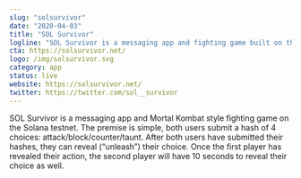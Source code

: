 ```yaml
---
slug: "solsurvivor"
date: "2020-04-03"
title: "SOL Survivor"
logline: "SOL Survivor is a messaging app and fighting game built on the Solana testnet."
cta: https://solsurvivor.net/ 
logo: /img/solsurvivor.svg
category: app
status: live
website: https://solsurvivor.net/ 
twitter: https://twitter.com/sol__survivor
---
```


SOL Survivor is a messaging app and Mortal Kombat style fighting game on the Solana testnet. The premise is simple, both users submit a hash of 4 choices: attack/block/counter/taunt. After both users have submitted their hashes, they can reveal (“unleash”) their choice. Once the first player has revealed their action, the second player will have 10 seconds to reveal their choice as well.